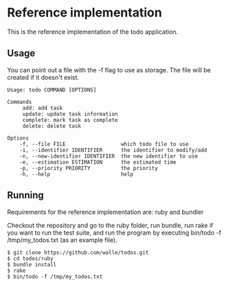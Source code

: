 # Reference implementation

This is the reference implementation of the todo application.

## Usage

You can point out a file with the -f flag to use as storage. The file will be created if it doesn't exist.

    Usage: todo COMMAND [OPTIONS]

    Commands
         add: add task
         update: update task information
         complete: mark task as complete
         delete: delete task

    Options
        -f, --file FILE                  which todo file to use
        -i, --identifier IDENTIFIER      the identifier to modify/add
        -n, --new-identifier IDENTIFIER  the new identifier to use
        -e, --estimation ESTIMATION      the estimated time
        -p, --priority PRIORITY          the priority
        -h, --help                       help

## Running

Requirements for the reference implementation are: ruby and bundler

Checkout the repository and go to the ruby folder, run bundle, run rake if you want to run the test suite, and run the program by executing bin/todo -f /tmp/my_todos.txt (as an example file).

    $ git clone https://github.com/walle/todos.git
    $ cd todos/ruby
    $ bundle install
    $ rake
    $ bin/todo -f /tmp/my_todos.txt